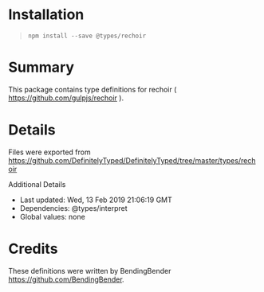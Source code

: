 # Installation
> `npm install --save @types/rechoir`

# Summary
This package contains type definitions for rechoir ( https://github.com/gulpjs/rechoir ).

# Details
Files were exported from https://github.com/DefinitelyTyped/DefinitelyTyped/tree/master/types/rechoir

Additional Details
 * Last updated: Wed, 13 Feb 2019 21:06:19 GMT
 * Dependencies: @types/interpret
 * Global values: none

# Credits
These definitions were written by BendingBender <https://github.com/BendingBender>.
